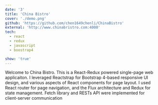 ```yaml
---
date: '3'
title: 'China Bistro'
cover: './demo.png'
github: 'https://github.com/chen1649chenli/ChinaBistro'
external: 'http://www.chinabristro.com:4000'
tech:
  - react
  - redux
  - javascript
  - boostrap4

show: 'true'
---
```


Welcome to China Bistro. This is a React-Redux powered single-page web applicaiton. I leveraged Reactstrap for Bootstrap 4-based responsive UI design, and various aspects of React components for page layout. I used React router for page navigation, and the Flux architecture and Redux for state management. Fetch library and RESTs API were implemented for client-server communication
